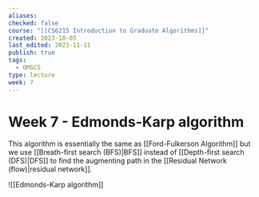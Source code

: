 ```yaml
---
aliases: 
checked: false
course: "[[CS6215 Introduction to Graduate Algorithms]]"
created: 2023-10-05
last_edited: 2023-11-11
publish: true
tags:
  - OMSCS
type: lecture
week: 7
---
```

# Week 7 - Edmonds-Karp algorithm

This algorithm is essentially the same as [[Ford-Fulkerson Algorithm]] but we use [[Breath-first search (BFS)|BFS]] instead of [[Depth-first search (DFS)|DFS]] to find the augmenting path in the [[Residual Network (flow)|residual network]].

![[Edmonds-Karp algorithm]]
